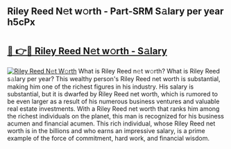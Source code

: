 ## Riley Reed N𝚎t w𝚘rth - Part-SRM S𝚊lary per year h5cPx

# <h2><a href="http://gc1vqw.nevu.top/?p=Riley+Reed">🔗 👉🔴 Riley Reed N𝚎t w𝚘rth - S𝚊lary</a></h2>

[![Riley Reed N𝚎t W𝚘rth](https://i.imgur.com/Oavwk0R.jpeg)](http://gc1vqw.nevu.top/?p=Riley+Reed)
What is Riley Reed n𝚎t w𝚘rth? What is Riley Reed s𝚊lary per year?
This wealthy person's Riley Reed net worth is substantial, making him one of the richest figures in his industry. His salary is substantial, but it is dwarfed by Riley Reed net worth, which is rumored to be even larger as a result of his numerous business ventures and valuable real estate investments. With a Riley Reed net worth that ranks him among the richest individuals on the planet, this man is recognized for his business acumen and financial acumen. This rich individual, whose Riley Reed net worth is in the billions and who earns an impressive salary, is a prime example of the force of commitment, hard work, and financial wisdom.
